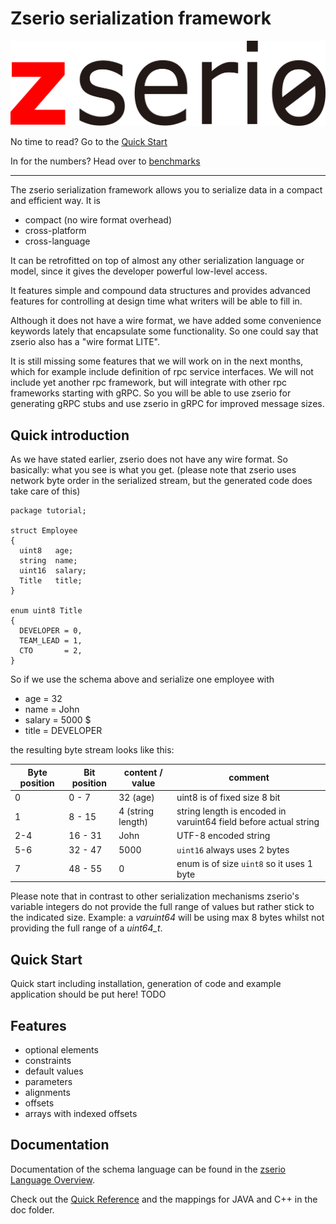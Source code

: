# Zserio serialization framework

![zserio](doc/long.png)

No time to read? Go to the [Quick Start](#quick-start)

In for the numbers? Head over to [benchmarks](benchmarks/README.md)

------

The zserio serialization framework allows you to serialize data in a compact and efficient way. It is

- compact (no wire format overhead)
- cross-platform
- cross-language

It can be retrofitted on top of almost any other serialization language or model, since it gives the developer powerful low-level access.

It features simple and compound data structures and provides advanced features for controlling at design time what writers will be able to fill in.

Although it does not have a wire format, we have added some convenience keywords lately that encapsulate some functionality. So one could say that zserio also has a "wire format LITE".

It is still missing some features that we will work on in the next months, which for example include definition of rpc service interfaces. We will not include yet another rpc framework, but will integrate with other rpc frameworks starting with  gRPC. So you will be able to use zserio for generating gRPC stubs and use zserio in gRPC for improved message sizes.

## Quick introduction

As we have stated earlier, zserio does not have any wire format. So basically: what you see is what you get. (please note that zserio uses network byte order in the serialized stream, but the generated code does take care of this)

```
package tutorial;

struct Employee
{
  uint8   age;
  string  name;
  uint16  salary;
  Title   title;
}

enum uint8 Title
{
  DEVELOPER = 0,
  TEAM_LEAD = 1,
  CTO       = 2,
}
```

So if we use the schema above and serialize one employee with

- age = 32
- name = John
- salary = 5000 $
- title = DEVELOPER

the resulting byte stream looks like this:

Byte position |Bit position | content / value | comment
----|-------|-------|-----|
0|0 - 7 | 32 (age)| uint8 is of fixed size 8 bit
1|8 - 15| 4 (string length)| string length is encoded in varuint64 field before actual string
2-4|16 - 31| John | UTF-8 encoded string
5-6|32 - 47| 5000 | `uint16` always uses 2 bytes
7 | 48 - 55| 0| enum is of size `uint8` so it uses 1 byte

Please note that in contrast to other serialization mechanisms zserio's variable integers do not provide the full range of values but rather stick to the indicated size. Example: a *varuint64* will be using max 8 bytes whilst not providing the full range of a *uint64_t*.

## Quick Start

Quick start including installation, generation of code and example application should be put here!
TODO

## Features

- optional elements
- constraints
- default values
- parameters
- alignments
- offsets
- arrays with indexed offsets

## Documentation

Documentation of the schema language can be found in the [zserio Language Overview](doc/zserioLanguageOverview.md).

Check out the [Quick Reference](doc/zserioQuickReference.md) and the mappings for JAVA and C++ in the doc folder.
